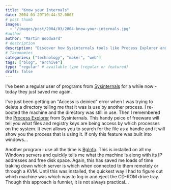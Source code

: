 ```yaml
---
title: "Know your Internals"
date: 2004-03-29T10:44:32.000Z
# post thumb
images:
  - "/images/post/2004/03/2004-know-your-internals.jpg"
#author
author: "Martin Woodward"
# description
description: "Discover how Sysinternals tools like Process Explorer and BgInfo can simplify troubleshooting and server management for enhanced efficiency."
# Taxonomies
categories: ["technology", "maker", "web"]
tags: ["blog", "archive"]
type: "regular" # available type (regular or featured)
draft: false
---
```

I've been a regular user of programs from [Sysinternals](http://www.sysinternals.com/ntw2k/utilities.shtml) for a while now - today they just saved me again.  

I've just been getting an "Access is deinied" error when I was trying to delete a directory telling me that it was is use by another process.  I re-booted the machine and the directory was still in use.  Then I remembered the [Process Explorer](http://www.sysinternals.com/ntw2k/freeware/procexp.shtml) from Sysinternals.  This handy peice of freeware will tell you what files and registry keys are being access by which processes on the system.  It even allows you to search for the file as a handle and it will show you the process that is using it. If only this feature was built into windows...

Another program I use all the time is [BgInfo](http://www.sysinternals.com/ntw2k/freeware/bginfo.shtml).  This is installed on all my Windows servers and quickly tells me what the machine is along with its IP addresses and free disk space.  Again, this has saved me loads of time traking down which server is which when connected to them remotely or through a KVM.  Until this was installed, the quickest way I had to figure out which machine was which was to log in and eject the CD-ROM drive tray.  Though this approach is funnier, it is not always practical...